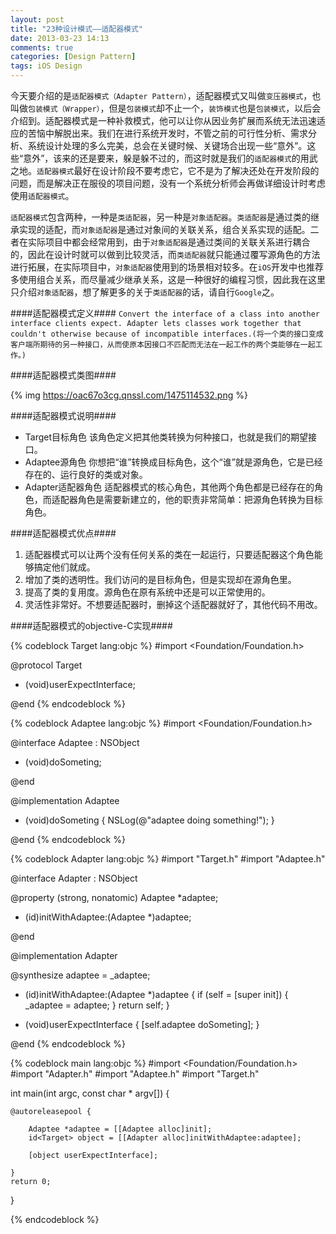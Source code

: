 ```yaml
---
layout: post
title: "23种设计模式——适配器模式"
date: 2013-03-23 14:13
comments: true
categories: [Design Pattern]
tags: iOS Design
---
```


今天要介绍的是`适配器模式（Adapter Pattern）`，适配器模式又叫做`变压器模式`，也叫做`包装模式（Wrapper）`，但是`包装模式`却不止一个，`装饰模式`也是`包装模式`，以后会介绍到。适配器模式是一种补救模式，他可以让你从因业务扩展而系统无法迅速适应的苦恼中解脱出来。我们在进行系统开发时，不管之前的可行性分析、需求分析、系统设计处理的多么完美，总会在关键时候、关键场合出现一些“意外”。这些“意外”，该来的还是要来，躲是躲不过的，而这时就是我们的`适配器模式`的用武之地。`适配器模式`最好在设计阶段不要考虑它，它不是为了解决还处在开发阶段的问题，而是解决正在服役的项目问题，没有一个系统分析师会再做详细设计时考虑使用`适配器模式`。

`适配器模式`包含两种，一种是`类适配器`，另一种是`对象适配器`。`类适配器`是通过类的继承实现的适配，而`对象适配器`是通过对象间的关联关系，组合关系实现的适配。二者在实际项目中都会经常用到，由于`对象适配器`是通过类间的关联关系进行耦合的，因此在设计时就可以做到比较灵活，而`类适配器`就只能通过覆写源角色的方法进行拓展，在实际项目中，`对象适配器`使用到的场景相对较多。在`iOS`开发中也推荐多使用组合关系，而尽量减少继承关系，这是一种很好的编程习惯，因此我在这里只介绍`对象适配器`，想了解更多的关于`类适配器`的话，请自行`Google`之。

####适配器模式定义####
`Convert the interface of a class into another interface clients expect. Adapter lets classes work together that couldn't otherwise because of incompatible interfaces.(将一个类的接口变成客户端所期待的另一种接口，从而使原本因接口不匹配而无法在一起工作的两个类能够在一起工作。)`

<!-- More -->

####适配器模式类图####

{% img https://oac67o3cg.qnssl.com/1475114532.png %}

####适配器模式说明####

+ Target目标角色
 该角色定义把其他类转换为何种接口，也就是我们的期望接口。
+ Adaptee源角色
 你想把“谁”转换成目标角色，这个“谁”就是源角色，它是已经存在的、运行良好的类或对象。
+ Adapter适配器角色
 适配器模式的核心角色，其他两个角色都是已经存在的角色，而适配器角色是需要新建立的，他的职责非常简单：把源角色转换为目标角色。

####适配器模式优点####

1. 适配器模式可以让两个没有任何关系的类在一起运行，只要适配器这个角色能够搞定他们就成。
2. 增加了类的透明性。我们访问的是目标角色，但是实现却在源角色里。
3. 提高了类的复用度。源角色在原有系统中还是可以正常使用的。
4. 灵活性非常好。不想要适配器时，删掉这个适配器就好了，其他代码不用改。

####适配器模式的objective-C实现####

{% codeblock Target lang:objc %}
#import <Foundation/Foundation.h>

@protocol Target <NSObject>

- (void)userExpectInterface;

@end
{% endcodeblock %}

{% codeblock Adaptee lang:objc %}
#import <Foundation/Foundation.h>

@interface Adaptee : NSObject

- (void)doSometing;

@end

@implementation Adaptee

- (void)doSometing
{
    NSLog(@"adaptee doing something!");
}

@end
{% endcodeblock %}

{% codeblock Adapter lang:objc %}
#import "Target.h"
#import "Adaptee.h"

@interface Adapter : NSObject<Target>

@property (strong, nonatomic) Adaptee *adaptee;

- (id)initWithAdaptee:(Adaptee *)adaptee;

@end

@implementation Adapter

@synthesize adaptee = _adaptee;


- (id)initWithAdaptee:(Adaptee *)adaptee
{
    if (self = [super init]) {
        _adaptee = adaptee;
    }
    return self;
}

- (void)userExpectInterface
{
    [self.adaptee doSometing];
}

@end
{% endcodeblock %}

{% codeblock main lang:objc %}
#import <Foundation/Foundation.h>
#import "Adapter.h"
#import "Adaptee.h"
#import "Target.h"

int main(int argc, const char * argv[])
{

    @autoreleasepool {

        Adaptee *adaptee = [[Adaptee alloc]init];
        id<Target> object = [[Adapter alloc]initWithAdaptee:adaptee];

        [object userExpectInterface];

    }
    return 0;
}

{% endcodeblock %}
